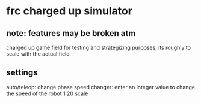 # frc charged up simulator
## note: features may be broken atm
charged up game field for testing and strategizing purposes, its roughly to scale with the actual field
## settings
auto/teleop: change phase
speed changer: enter an integer value to change the speed of the robot
1:20 scale 
